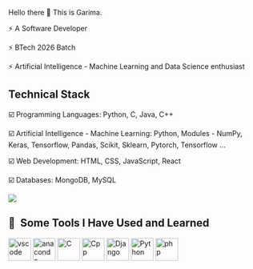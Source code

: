 Hello there 👋
This is Garima.

⚡ A Software Developer

⚡ BTech 2026 Batch

⚡ Artificial Intelligence - Machine Learning and Data Science enthusiast

## Technical Stack
☑️  Programming Languages: Python, C, Java, C++
   
☑️ Artificial Intelligence - Machine Learning: Python, Modules - NumPy, Keras, Tensorflow, Pandas, Scikit, Sklearn, Pytorch, Tensorflow ...

☑️ Web Development: HTML, CSS, JavaScript, React

☑️ Databases: MongoDB, MySQL

![](https://leetcard.jacoblin.cool/garimatiwari1803?ext=heatmap)


<h2> 🚀 &nbsp;Some Tools I Have Used and Learned</h2>
<p align="left">
<img src="https://cdn.jsdelivr.net/gh/devicons/devicon/icons/vscode/vscode-original.svg" alt="vscode" width="45" height="45"/>
<img src="https://cdn.jsdelivr.net/gh/devicons/devicon@latest/icons/anaconda/anaconda-original.svg" alt="anaconda" width="45" height="45"/>
<img src="https://cdn.jsdelivr.net/gh/devicons/devicon@latest/icons/c/c-original.svg" alt="C" width="45" height="45" />
<img src="https://cdn.jsdelivr.net/gh/devicons/devicon@latest/icons/cplusplus/cplusplus-original.svg" alt="Cpp" width="45" height="45" />
<img src="https://cdn.jsdelivr.net/gh/devicons/devicon@latest/icons/django/django-plain.svg" alt="Django" width="45" height="45"/>
<img src="https://cdn.jsdelivr.net/gh/devicons/devicon@latest/icons/python/python-original.svg" alt="Python" width="45" height="45"/>

          
          
          
          
           
<img src="https://cdn.jsdelivr.net/gh/devicons/devicon/icons/php/php-original.svg" alt="php" width="45" height="45"/>
</p>

